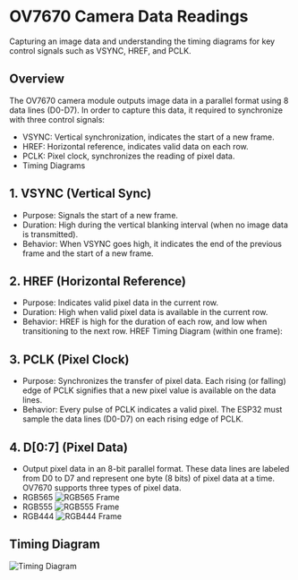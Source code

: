 # OV7670 Camera Data Readings

Capturing an image data and understanding the timing diagrams for key control signals such as VSYNC, HREF, and PCLK.

## Overview

The OV7670 camera module outputs image data in a parallel format using 8 data lines (D0-D7). In order to capture this data, it required to synchronize with three control signals:

- VSYNC: Vertical synchronization, indicates the start of a new frame.
- HREF: Horizontal reference, indicates valid data on each row.
- PCLK: Pixel clock, synchronizes the reading of pixel data.
- Timing Diagrams

## 1. VSYNC (Vertical Sync)

- Purpose: Signals the start of a new frame.
- Duration: High during the vertical blanking interval (when no image data is transmitted).
- Behavior: When VSYNC goes high, it indicates the end of the previous frame and the start of a new frame.

## 2. HREF (Horizontal Reference)

- Purpose: Indicates valid pixel data in the current row.
- Duration: High when valid pixel data is available in the current row.
- Behavior: HREF is high for the duration of each row, and low when transitioning to the next row.
  HREF Timing Diagram (within one frame):

## 3. PCLK (Pixel Clock)

- Purpose: Synchronizes the transfer of pixel data. Each rising (or falling) edge of PCLK signifies that a new pixel value is available on the data lines.
- Behavior: Every pulse of PCLK indicates a valid pixel. The ESP32 must sample the data lines (D0-D7) on each rising edge of PCLK.

## 4. D[0:7] (Pixel Data)

- Output pixel data in an 8-bit parallel format. These data lines are labeled from D0 to D7 and represent one byte (8 bits) of pixel data at a time. OV7670 supports three types of pixel data.
- RGB565
  ![RGB565 Frame](https://github.com/TharushaDinujaya/Depth-VisionX/tree/main/assets/RGB565.png)
- RGB555
  ![RGB555 Frame](https://github.com/TharushaDinujaya/Depth-VisionX/tree/main/assets/RGB555.png)
- RGB444
  ![RGB444 Frame](https://github.com/TharushaDinujaya/Depth-VisionX/tree/main/assets/RGB444.png)

## Timing Diagram

![Timing Diagram](https://github.com/TharushaDinujaya/Depth-VisionX/tree/main/assets/VGAFrame.png)
